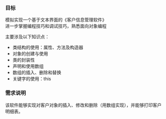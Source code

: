  ### 目标
模拟实现一个基于文本界面的《客户信息管理软件》  
进一步掌握编程技巧和调试技巧，熟悉面向对象编程    

主要涉及以下知识点：
* 类结构的使用：属性、方法及构造器
* 对象的创建与使用
* 类的封装性
* 声明和使用数组
* 数组的插入、删除和替换
* 关键字的使用：this

### 需求说明
该软件能够实现对客户对象的插入、修改和删除（用数组实现），并能够打印客户明细表。

